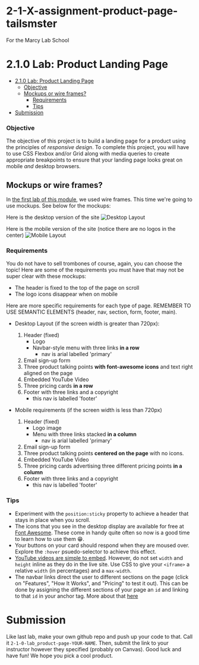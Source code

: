 # 2-1-X-assignment-product-page-tailsmster
For the Marcy Lab School

# 2.1.0 Lab: Product Landing Page
- [2.1.0 Lab: Product Landing Page](#210-lab-product-landing-page)
    - [Objective](#objective)
  - [Mockups or wire frames?](#mockups-or-wire-frames)
    - [Requirements](#requirements)
    - [Tips](#tips)
- [Submission](#submission)


### Objective
The objective of this project is to build a landing page for a product using the principles of _responsive design_. To complete this project, you will have to use CSS Flexbox and/or Grid along with media queries to create appropriate breakpoints to ensure that your landing page looks great on mobile *and* desktop browsers.

## Mockups or wire frames?
In [the first lab of this module](https://github.com/The-Marcy-Lab-School/2-0-2-lab_first-site), we used wire frames. This time we're going to use mockups. See below for the mockups:

Here is the desktop version of the site
![Desktop Layout](./desktop-layout.png)

Here is the mobile version of the site (notice there are no logos in the center)
![Mobile Layout](./mobile-layout.png)


### Requirements
You do not have to sell trombones of course, again, you can choose the topic! Here are some of the requirements you must have that may not be super clear with these mockups:
- The header is fixed to the top of the page on scroll
- The logo icons disappear when on mobile

Here are more specific requirements for each type of page. REMEMBER TO USE SEMANTIC ELEMENTS (header, nav, section, form, footer, main).

- Desktop Layout (if the screen width is greater than 720px):
  1. Header (fixed)
     * Logo
     * Navbar-style menu with three links **in a row**
       * nav is arial labelled 'primary'
  2. Email sign-up form
  3. Three product talking points **with font-awesome icons** and text right aligned on the page
  4. Embedded YouTube Video
  5. Three pricing cards **in a row**
  6. Footer with three links and a copyright
     - this nav is labelled 'footer'

- Mobile requirements (if the screen width is less than 720px)
  1. Header (fixed)
     * Logo image
     * Menu with three links stacked **in a column**
       * nav is arial labelled 'primary'
  2. Email sign-up form
  3. Three product talking points **centered on the page** with no icons.
  4. Embedded YouTube Video
  5. Three pricing cards advertising three different pricing points **in a column**
  6. Footer with three links and a copyright
     - this nav is labelled 'footer'

### Tips
* Experiment with the `position:sticky` property to achieve a header that stays in place when you scroll.
* The icons that you see in the desktop display are available for free at [Font Awesome](https://fontawesome.com/icons). These come in handy quite often so now is a good time to learn how to use them 😁.
* Your buttons on your card should respond when they are moused over. Explore the `:hover` psuedo-selector to achieve this effect.
* [YouTube videos are simple to embed](https://www.w3schools.com/html/html_youtube.asp). However, do not set `width` and `height` inline as they do in the live site. Use CSS to give your `<iframe>` a relative `width` (in percentages) and a `max-width`.
* The navbar links direct the user to different sections on the page (click on "Features", "How It Works", and "Pricing" to test it out). This can be done by assigning the different sections of your page an `id` and linking to that `id` in your anchor tag. More about that [here](https://learn.freecodecamp.org/responsive-web-design/basic-html-and-html5/link-to-internal-sections-of-a-page-with-anchor-elements/)


# Submission
Like last lab, make your own github repo and push up your code to that. Call it `2-1-0-lab_product-page-YOUR-NAME`. Then, submit the link to your instructor however they specified (probably on Canvas). Good luck and have fun! We hope you pick a cool product.

